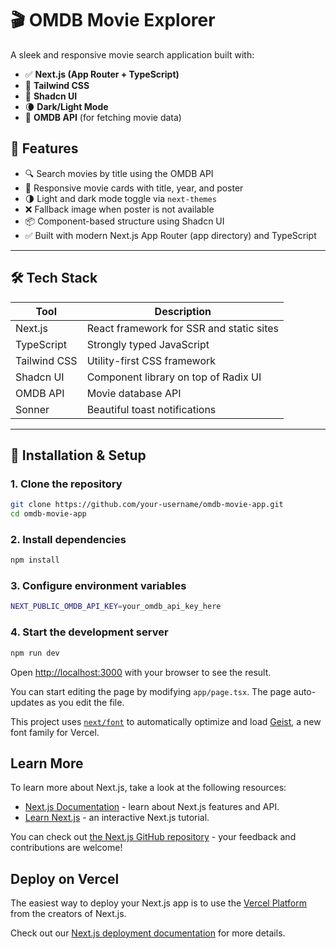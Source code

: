 # 🎬 OMDB Movie Explorer

A sleek and responsive movie search application built with:

- ✅ **Next.js (App Router + TypeScript)**
- 🎨 **Tailwind CSS**
- 💎 **Shadcn UI**
- 🌘 **Dark/Light Mode**
- 🔎 **OMDB API** (for fetching movie data)


## 🚀 Features

- 🔍 Search movies by title using the OMDB API
- 🎴 Responsive movie cards with title, year, and poster
- 🌗 Light and dark mode toggle via `next-themes`
- ❌ Fallback image when poster is not available
- 📦 Component-based structure using Shadcn UI
- ✅ Built with modern Next.js App Router (app directory) and TypeScript

---

## 🛠️ Tech Stack

| Tool          | Description                                |
|---------------|--------------------------------------------|
| Next.js       | React framework for SSR and static sites   |
| TypeScript    | Strongly typed JavaScript                  |
| Tailwind CSS  | Utility-first CSS framework                |
| Shadcn UI     | Component library on top of Radix UI       |
| OMDB API      | Movie database API                         |
| Sonner        | Beautiful toast notifications              |

---

## 🔧 Installation & Setup

### 1. Clone the repository

```bash
git clone https://github.com/your-username/omdb-movie-app.git
cd omdb-movie-app
```
### 2. Install dependencies

```bash
npm install
```
### 3. Configure environment variables

```bash
NEXT_PUBLIC_OMDB_API_KEY=your_omdb_api_key_here
```
### 4. Start the development server
```bash
npm run dev
```

Open [http://localhost:3000](http://localhost:3000) with your browser to see the result.

You can start editing the page by modifying `app/page.tsx`. The page auto-updates as you edit the file.

This project uses [`next/font`](https://nextjs.org/docs/app/building-your-application/optimizing/fonts) to automatically optimize and load [Geist](https://vercel.com/font), a new font family for Vercel.

## Learn More

To learn more about Next.js, take a look at the following resources:

- [Next.js Documentation](https://nextjs.org/docs) - learn about Next.js features and API.
- [Learn Next.js](https://nextjs.org/learn) - an interactive Next.js tutorial.

You can check out [the Next.js GitHub repository](https://github.com/vercel/next.js) - your feedback and contributions are welcome!

## Deploy on Vercel

The easiest way to deploy your Next.js app is to use the [Vercel Platform](https://vercel.com/new?utm_medium=default-template&filter=next.js&utm_source=create-next-app&utm_campaign=create-next-app-readme) from the creators of Next.js.

Check out our [Next.js deployment documentation](https://nextjs.org/docs/app/building-your-application/deploying) for more details.
